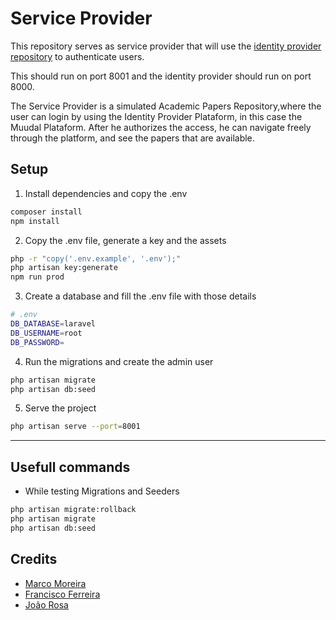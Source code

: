 # Service Provider

This repository serves as service provider that will use the [identity provider repository](https://github.com/MMoreira01/identity-provider) to authenticate users.

This should run on port 8001 and the identity provider should run on port 8000.

The Service Provider is a simulated Academic Papers Repository,where the user can login by using the Identity Provider Plataform, in this case the Muudal Plataform. After he authorizes the access, he can navigate freely through the platform, and see the papers that are available.

## Setup

1. Install dependencies and copy the .env

```bash
composer install
npm install
```

2. Copy the .env file, generate a key and the assets

```bash
php -r "copy('.env.example', '.env');"
php artisan key:generate
npm run prod
```

3. Create a database and fill the .env file with those details

```bash
# .env
DB_DATABASE=laravel
DB_USERNAME=root
DB_PASSWORD=
```

4. Run the migrations and create the admin user

```bash
php artisan migrate
php artisan db:seed
```

5. Serve the project

```bash
php artisan serve --port=8001
```

---

## Usefull commands

-   While testing Migrations and Seeders

```bash
php artisan migrate:rollback
php artisan migrate
php artisan db:seed
```

## Credits

-   [Marco Moreira](https://github.com/MMoreira01)
-   [Francisco Ferreira](https://github.com/feel31ng)
-   [João Rosa](https://github.com/joaorosa30)
